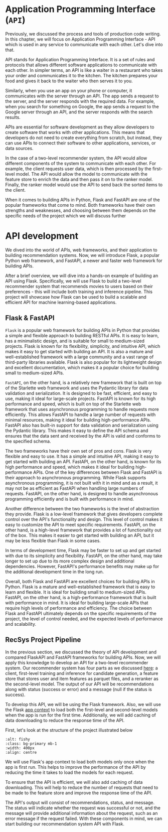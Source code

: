 # Application Programming Interface (`API`)
Previously, we discussed the process and tools of production code writing. In this chapter,
we will focus on Application Programming Interface - API which is used in any service to
communicate with each other. Let's dive into that.


API stands for Application Programming Interface. It is a set of rules and protocols that
allows different software applications to communicate with each other. In simpler terms,
an API is like a waiter in a restaurant who takes your order and communicates it to the kitchen.
The kitchen prepares your food and gives it back to the waiter who then serves it to you.

Similarly, when you use an app on your phone or computer, it communicates with the server
through an API. The app sends a request to the server, and the server responds with the required data.
For example, when you search for something on Google, the app sends a request to the Google server
through an API, and the server responds with the search results.

APIs are essential for software development as they allow developers to create software that works
with other applications. This means that developers do not need to create everything from scratch,
but instead, they can use APIs to connect their software to other applications, services, or data sources.

In the case of a two-level recommender system, the API would allow different components of the system
to communicate with each other. For example, the client requests user data, which is then
processed by the first-level model. The API would allow the model to communicate with the feature
store to enrich the data and then pass it on to the ranker model. Finally, the ranker model would
use the API to send back the sorted items to the client.

When it comes to building APIs in Python, Flask and FastAPI are one of the popular frameworks
that come to mind. Both frameworks have their own strengths and weaknesses, and choosing
between them depends on the specific needs of the project which we will discuss further

# API development
We dived into the world of APIs, web frameworks, and their application to building recommendation systems.
Now, we will introduce Flask, a popular Python web framework, and FastAPI, a newer and
faster web framework for building APIs. 


After a brief overview, we will dive into a hands-on example of building an API using Flask.
Specifically, we will use Flask to build a two-level recommender system that recommends movies to users based
on their preferences - this will include both training and inference pipeline. This project will
showcase how Flask can be used to build a scalable and efficient API for machine learning-based applications.

## Flask & FastAPI
`Flask` is a popular web framework for building APIs in Python that provides a simple and
flexible approach to building RESTful APIs. It is easy to learn, has a minimalistic design,
and is suitable for small to medium-sized projects. Flask is known for its flexibility,
simplicity, and intuitive API, which makes it easy to get started with building an API.
It is also a mature and well-established framework with a large community and a vast range
of third-party libraries available. Flask is also popular for its lightweight design and
excellent documentation, which makes it a popular choice for building small to medium-sized APIs.

`FastAPI`, on the other hand, is a relatively new framework that is built on top of the Starlette
web framework and uses the Pydantic library for data validation and serialization. It is designed
to be fast, efficient, and easy to use, making it ideal for large-scale projects. FastAPI is known
for its high performance and speed, which is built on top of the Starlette web framework that uses
asynchronous programming to handle requests more efficiently. This allows FastAPI to handle a large
number of requests with minimal resources, making it ideal for building high-performance APIs.
FastAPI also has built-in support for data validation and serialization using the Pydantic library.
This makes it easy to define the API schema and ensures that the data sent and received by the API
is valid and conforms to the specified schema.

The two frameworks have their own set of pros and cons. Flask is very flexible and easy to use.
It has a simple and intuitive API, making it easy to get started with building an API. FastAPI,
on the other hand, is known for its high performance and speed, which makes it ideal for building
high-performance APIs. One of the key differences between Flask and FastAPI is their approach to
asynchronous programming. While Flask supports asynchronous programming, it is not built with it
in mind and as a result, it may not be as efficient as FastAPI when handling large numbers of requests.
FastAPI, on the other hand, is designed to handle asynchronous programming efficiently 
and is built with performance in mind.

Another difference between the two frameworks is the level of abstraction they provide. 
Flask is a low-level framework that gives developers complete control over the API's functionality
and design. This level of control makes it easy to customize the API to meet specific requirements.
FastAPI, on the other hand, is a high-level framework that provides a lot of functionality out of
the box. This makes it easier to get started with building an API, but it may be
less flexible than Flask in some cases.

In terms of development time, Flask may be faster to set up and get started with due to its
simplicity and flexibility. FastAPI, on the other hand, may take longer to set up due to its more
complex design and additional dependencies. However, FastAPI's performance benefits may make up
for the additional development time in the long run.

Overall, both Flask and FastAPI are excellent choices for building APIs in Python. Flask is
a mature and well-established framework that is easy to learn and flexible. It is ideal for building
small to medium-sized APIs. FastAPI, on the other hand, is a high-performance framework that is built
with performance in mind. It is ideal for building large-scale APIs that require high levels of
performance and efficiency. The choice between Flask and FastAPI ultimately depends on the specific
requirements of the project, the level of control needed, and the expected levels of performance and scalability.

## RecSys Project Pipeline
In the previous section, we discussed the theory of API development and compared FlaskAPI and FastAPI
frameworks for building APIs. Now, we will apply this knowledge to develop an API for a two-level
recommender system. Our recommender system has four parts as we discussed [here](https://rekkobook.com/chapter2/intro_to_deployment.html#architecture-for-our-recsys-project): a client, first-level training and inference
for candidate generation, a feature store that stores user and item features as parquet files, and a
reranker as the second-level model. The output of our API will be recommendations along with status
(success or error) and a message (null if the status is success).

To develop this API, we will be using the Flask framework. Also, we will use the Flask [app context](https://flask.palletsprojects.com/en/1.1.x/appcontext/) to load both the first-level and second-level models when the app is run for the first time.
Additionally, we will add caching of data downloading to reduce the response time of the API.

First, let's look at the structure of the project illustrated below
```{image} ./img/api_example.png
:alt: fishy
:class: bg-primary mb-1
:width: 400px
:align: centre
```



We will use Flask's app context to load both models only once when the app is first run. This helps to improve the performance of the API by reducing the time it takes to load the models for each request.

To ensure that the API is efficient, we will also add caching of data downloading. This will help to reduce the number of requests that need to be made to the feature store and improve the response time of the API.

The API's output will consist of recommendations, status, and message. The status will indicate whether the request was successful or not, and the message will provide additional information about the request, such as an error message if the request failed. With these components in mind, we can start building our recommendation system API with Flask.
